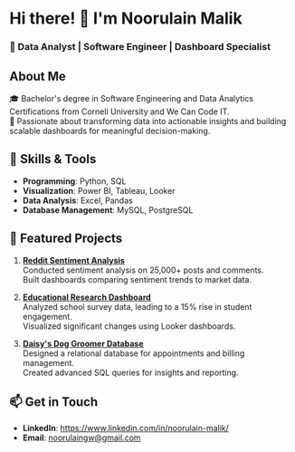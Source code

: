 # Hi there! 👋 I'm Noorulain Malik

### 🚀 Data Analyst | Software Engineer | Dashboard Specialist

## About Me
🎓 Bachelor's degree in Software Engineering and Data Analytics Certifications from Cornell University and We Can Code IT.  
🌟 Passionate about transforming data into actionable insights and building scalable dashboards for meaningful decision-making.

## 🔧 Skills & Tools
- **Programming**: Python, SQL  
- **Visualization**: Power BI, Tableau, Looker  
- **Data Analysis**: Excel, Pandas  
- **Database Management**: MySQL, PostgreSQL  

## 💼 Featured Projects
1. **[Reddit Sentiment Analysis](link-to-repo)**  
   Conducted sentiment analysis on 25,000+ posts and comments.  
   Built dashboards comparing sentiment trends to market data.  

2. **[Educational Research Dashboard](link-to-repo)**  
   Analyzed school survey data, leading to a 15% rise in student engagement.  
   Visualized significant changes using Looker dashboards.  

3. **[Daisy's Dog Groomer Database](link-to-repo)**  
   Designed a relational database for appointments and billing management.  
   Created advanced SQL queries for insights and reporting.


## 📫 Get in Touch
- **LinkedIn**: https://www.linkedin.com/in/noorulain-malik/
- **Email**: noorulaingw@gmail.com
